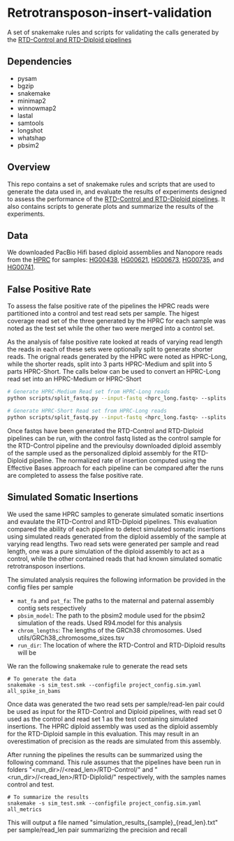 # Retrotransposon-insert-validation

A set of snakemake rules and scripts for validating the calls generated by the [RTD-Control and RTD-Diploid pipelines](https://github.com/adcosta17/Retrotransposon-insert-detection)

## Dependencies
- pysam
- bgzip
- snakemake
- minimap2
- winnowmap2
- lastal
- samtools
- longshot
- whatshap
- pbsim2

## Overview

This repo contains a set of snakemake rules and scripts that are used to generate the data used in, and evaluate the results of experiments designed to assess the performance of the [RTD-Control and RTD-Diploid pipelines](https://github.com/adcosta17/Retrotransposon-insert-detection). It also contains scripts to generate plots and summarize the results of the experiments.

## Data

We downloaded PacBio Hifi based diploid assemblies and Nanopore reads from the [HPRC](https://github.com/human-pangenomics/HPP_Year1_Data_Freeze_v1.0) for samples: [HG00438](https://s3-us-west-2.amazonaws.com/human-pangenomics/index.html?prefix=working/HPRC/HG00438/), [HG00621](https://s3-us-west-2.amazonaws.com/human-pangenomics/index.html?prefix=working/HPRC/HG00621/), [HG00673](https://s3-us-west-2.amazonaws.com/human-pangenomics/index.html?prefix=working/HPRC/HG00673/), [HG00735](https://s3-us-west-2.amazonaws.com/human-pangenomics/index.html?prefix=working/HPRC/HG00735/), and [HG00741](https://s3-us-west-2.amazonaws.com/human-pangenomics/index.html?prefix=working/HPRC/HG00741/).

## False Positive Rate

To assess the false positive rate of the pipelines the HPRC reads were partitioned into a control and test read sets per sample. The higest coverage read set of the three generated by the HPRC for each sample was noted as the test set while the other two were merged into a control set. 

As the analysis of false positive rate looked at reads of varying read length the reads in each of these sets were optionally split to generate shorter reads. The orignal reads generated by the HPRC were noted as HPRC-Long, while the shorter reads, split into 3 parts HPRC-Medium and split into 5 parts HPRC-Short. The calls below can be used to convert an HPRC-Long read set into an HPRC-Medium or HPRC-Short

```sh
# Generate HPRC-Medium Read set from HPRC-Long reads
python scripts/split_fastq.py --input-fastq <hprc_long.fastq> --splits 3 > <hprc_medium.fastq>

# Generate HPRC-Short Read set from HPRC-Long reads
python scripts/split_fastq.py --input-fastq <hprc_long.fastq> --splits 5 > <hprc_short.fastq>
```

Once fastqs have been generated the RTD-Control and RTD-Diploid pipelines can be run, with the control fastq listed as the control sample for the RTD-Control pipeline and the previoulsy downloaded diploid assembly of the sample used as the personalized diploid assembly for the RTD-Diploid pipeline. The normalized rate of insertion computed using the Effective Bases approach for each pipeline can be compared after the runs are completed to assess the false positive rate. 

## Simulated Somatic Insertions

We used the same HPRC samples to generate simulated somatic insertions and evaulate the RTD-Control and RTD-Diploid pipelines. This evaluation compared the ability of each pipeline to detect simulated somatic insertions using simulated reads generated from the diploid assembly of the sample at varying read lengths. Two read sets were generated per sample and read length, one was a pure simulation of the diploid assembly to act as a control, while the other contained reads that had known simulated somatic retrotransposon insertions. 

The simulated analysis requires the following information be provided in the config files per sample

- ```mat_fa``` and ```pat_fa```: The paths to the maternal and paternal assembly contig sets respectively
- ```pbsim_model```: The path to the pbsim2 module used for the pbsim2 simulation of the reads. Used R94.model for this analysis
- ```chrom_lengths```: The lengths of the GRCh38 chromosomes. Used utils/GRCh38_chromosome_sizes.tsv
- ```run_dir```: The location of where the RTD-Control and RTD-Diploid results will be

We ran the following snakemake rule to generate the read sets 

```
# To generate the data
snakemake -s sim_test.smk --configfile project_config.sim.yaml all_spike_in_bams
```

Once data was generated the two read sets per sample/read-len pair could be used as input for the RTD-Control and Diploid pipelines, with read set 0 used as the control and read set 1 as the test containing simulated insertions. The HPRC diploid assembly was used as the diploid assembly for the RTD-Diploid sample in this evaluation. This may result in an overestimation of precision as the reads are simulated from this assembly. 

After running the pipelines the results can be summarized using the following command. This rule assumes that the pipelines have been run in folders "<run_dir>/<sample>/<read_len>/RTD-Control/" and "<run_dir>/<sample>/<read_len>/RTD-Diplolid/" respectively, with the samples names control and test. 

```
# To summarize the results
snakemake -s sim_test.smk --configfile project_config.sim.yaml all_metrics
```

This will output a file named "simulation_results_{sample}_{read_len}.txt" per sample/read_len pair summarizing the precision and recall


